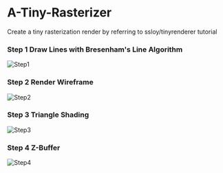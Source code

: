 # A-Tiny-Rasterizer
Create a tiny rasterization render by referring to ssloy/tinyrenderer tutorial

### Step 1 Draw Lines with Bresenham's Line Algorithm
![Step1](https://github.com/lanwenzhang/A-Tiny-Rasterizer/assets/86000552/8911aefd-5597-4e53-a6fe-48b0c010c31e)

### Step 2 Render Wireframe 
![Step2](https://github.com/lanwenzhang/A-Tiny-Rasterizer/assets/86000552/eee35aa8-39b3-400f-a1b8-bdda91d4b87e)

### Step 3 Triangle Shading
![Step3](https://github.com/lanwenzhang/A-Tiny-Rasterizer/assets/86000552/351a8879-80cb-48dd-815e-1a8715c8b26b)

### Step 4 Z-Buffer
![Step4](https://github.com/lanwenzhang/A-Tiny-Rasterizer/assets/86000552/8eae829c-63e1-4a07-be2d-b8ba423820b9)

